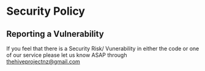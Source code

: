 # Security Policy

## Reporting a Vulnerability

If you feel that there is a Security Risk/ Vunerability in either the code or one of our service please let us know ASAP through thehiveprojectnz@gmail.com

